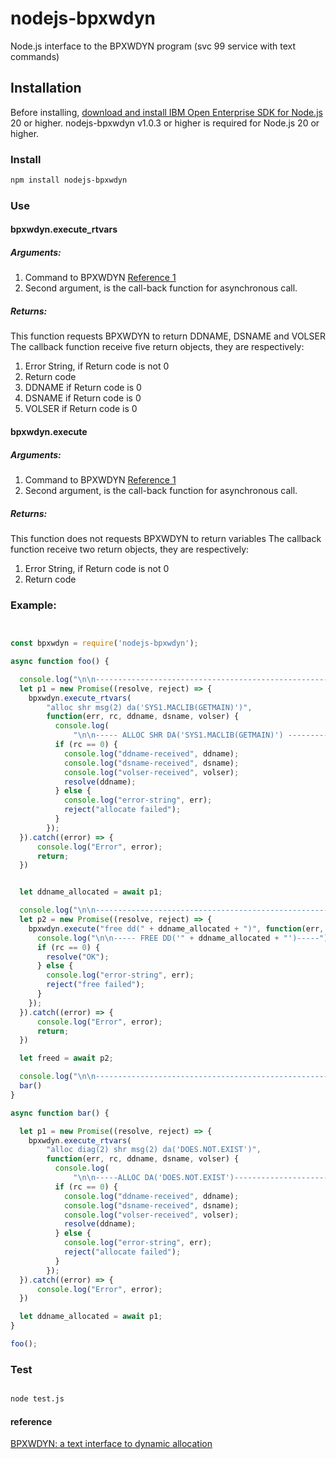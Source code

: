 # nodejs-bpxwdyn
Node.js interface to the BPXWDYN program (svc 99 service with text commands)

## Installation

<!--
This is a [Node.js](https://nodejs.org/en/) module available through the
[npm registry](https://www.npmjs.com/).
-->

Before installing, [download and install IBM Open Enterprise SDK for Node.js](https://www.ibm.com/docs/en/sdk-nodejs-zos)
20 or higher. nodejs-bpxwdyn v1.0.3 or higher is required for Node.js 20 or higher.

### Install

```bash
npm install nodejs-bpxwdyn
```

### Use

#### bpxwdyn.execute_rtvars

##### Arguments:
1. Command to BPXWDYN [Reference 1](#ref1)
2. Second argument, is the call-back function for asynchronous call.

##### Returns:
This function requests BPXWDYN to return DDNAME, DSNAME and VOLSER
The callback function receive five return objects, they 
are respectively:
 
1. Error String, if Return code is not 0 
2. Return code
3. DDNAME if Return code is 0
4. DSNAME if Return code is 0
5. VOLSER if Return code is 0

#### bpxwdyn.execute

##### Arguments:
1. Command to BPXWDYN [Reference 1](#ref1)
2. Second argument, is the call-back function for asynchronous call.

##### Returns:
This function does not requests BPXWDYN to return variables
The callback function receive two return objects, they 
are respectively:
 
1. Error String, if Return code is not 0 
2. Return code

### Example:
```js


const bpxwdyn = require('nodejs-bpxwdyn');

async function foo() {

  console.log("\n\n------------------------------------------------------TESTING  alloc shr msg(2) da('SYS1.MACLIB(GETMAIN)')");
  let p1 = new Promise((resolve, reject) => {
    bpxwdyn.execute_rtvars(
        "alloc shr msg(2) da('SYS1.MACLIB(GETMAIN)')",
        function(err, rc, ddname, dsname, volser) {
          console.log(
              "\n\n----- ALLOC SHR DA('SYS1.MACLIB(GETMAIN)') ---------");
          if (rc == 0) {
            console.log("ddname-received", ddname);
            console.log("dsname-received", dsname);
            console.log("volser-received", volser);
            resolve(ddname);
          } else {
            console.log("error-string", err);
            reject("allocate failed");
          }
        });
  }).catch((error) => {
      console.log("Error", error);
      return;
  })


  let ddname_allocated = await p1;

  console.log("\n\n------------------------------------------------------TESTING  free dd(" + ddname_allocated + ")");
  let p2 = new Promise((resolve, reject) => {
    bpxwdyn.execute("free dd(" + ddname_allocated + ")", function(err, rc) {
      console.log("\n\n----- FREE DD('" + ddname_allocated + "')-----");
      if (rc == 0) {
        resolve("OK");
      } else {
        console.log("error-string", err);
        reject("free failed");
      }
    });
  }).catch((error) => {
      console.log("Error", error);
      return;
  })

  let freed = await p2;

  console.log("\n\n------------------------------------------------------TESTING alloc diag(2) shr msg(2) da('DOES.NOT.EXIST')" );
  bar()
}

async function bar() {

  let p1 = new Promise((resolve, reject) => {
    bpxwdyn.execute_rtvars(
        "alloc diag(2) shr msg(2) da('DOES.NOT.EXIST')",
        function(err, rc, ddname, dsname, volser) {
          console.log(
              "\n\n-----ALLOC DA('DOES.NOT.EXIST')---------------------");
          if (rc == 0) {
            console.log("ddname-received", ddname);
            console.log("dsname-received", dsname);
            console.log("volser-received", volser);
            resolve(ddname);
          } else {
            console.log("error-string", err);
            reject("allocate failed");
          }
        });
  }).catch((error) => {
      console.log("Error", error);
  })

  let ddname_allocated = await p1;
}

foo();


```

### Test

```bash

node test.js
```

#### reference
<a name='ref1'></a>[BPXWDYN: a text interface to dynamic allocation](https://www.ibm.com/support/knowledgecenter/en/SSLTBW_2.3.0/com.ibm.zos.v2r3.bpxb600/wdyn.htm)
